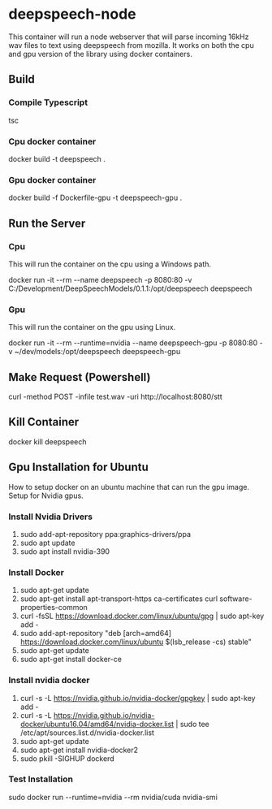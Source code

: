 # deepspeech-node
This container will run a node webserver that will parse incoming 16kHz wav files to text using deepspeech from mozilla. It works on both the cpu and gpu version of the library using docker containers.

## Build
### Compile Typescript
tsc
### Cpu docker container
docker build -t deepspeech .

### Gpu docker container
docker build -f Dockerfile-gpu -t deepspeech-gpu .

## Run the Server

### Cpu
This will run the container on the cpu using a Windows path.

docker run -it --rm --name deepspeech -p 8080:80 -v C:/Development/DeepSpeechModels/0.1.1:/opt/deepspeech deepspeech

### Gpu
This will run the container on the gpu using Linux.

docker run -it --rm --runtime=nvidia --name deepspeech-gpu -p 8080:80 -v ~/dev/models:/opt/deepspeech deepspeech-gpu

## Make Request (Powershell)
curl -method POST -infile test.wav -uri http://localhost:8080/stt

## Kill Container
docker kill deepspeech

## Gpu Installation for Ubuntu
How to setup docker on an ubuntu machine that can run the gpu image. Setup for Nvidia gpus.

### Install Nvidia Drivers
1. sudo add-apt-repository ppa:graphics-drivers/ppa
1. sudo apt update
1. sudo apt install nvidia-390

### Install Docker
1. sudo apt-get update
1. sudo apt-get install apt-transport-https ca-certificates curl software-properties-common
1. curl -fsSL https://download.docker.com/linux/ubuntu/gpg | sudo apt-key add -
1. sudo add-apt-repository "deb [arch=amd64] https://download.docker.com/linux/ubuntu $(lsb_release -cs) stable"
1. sudo apt-get update
1. sudo apt-get install docker-ce

### Install nvidia docker
1. curl -s -L https://nvidia.github.io/nvidia-docker/gpgkey | sudo apt-key add -
1. curl -s -L https://nvidia.github.io/nvidia-docker/ubuntu16.04/amd64/nvidia-docker.list | sudo tee /etc/apt/sources.list.d/nvidia-docker.list
1. sudo apt-get update
1. sudo apt-get install nvidia-docker2
1. sudo pkill -SIGHUP dockerd

### Test Installation
sudo docker run --runtime=nvidia --rm nvidia/cuda nvidia-smi